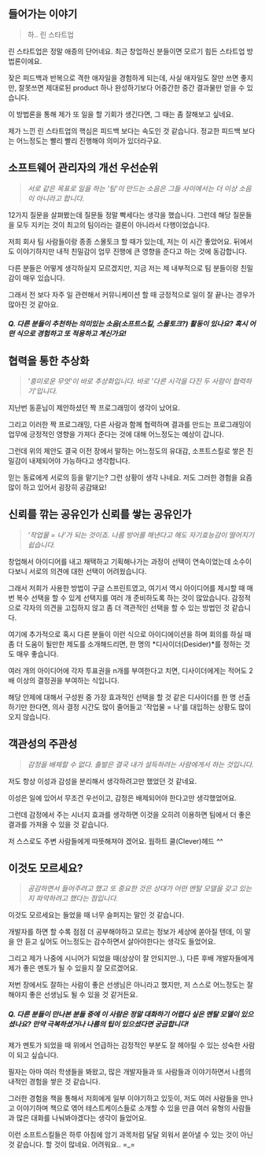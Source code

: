 ## 들어가는 이야기

>
> 하.. 린 스타트업
> 


린 스타트업은 정말 애증의 단어네요. 최근 창업하신 분들이면 모르기 힘든 스타트업 방법론이에요.

잦은 피드백과 반복으로 격한 애자일을 경험하게 되는데, 사실 애자일도 잘만 쓰면 좋지만, 잘못쓰면 제대로된 product 하나 완성하기보다 어중간한 중간 결과물만 얻을 수 있습니다.

이 방법론을 통해 제가 또 일을 할 기회가 생긴다면, 그 때는 좀 잘해보고 싶네요.

제가 느낀 린 스타트업의 핵심은 피드백 보다는 속도인 것 같습니다. 정교한 피드백 보다는 어느정도는 빨리 빨리 진행해야 의미가 있더라구요.



## 소프트웨어 관리자의 개선 우선순위

> 
> *서로 같은 목표로 일을 하는 '팀'이 만드는 소음은 그들 사이에서는 더 이상 소음이 아니라고 합니다.*
> 


12가지 질문을 살펴봤는데 질문들 정말 빡세다는 생각을 했습니다. 그런데 해당 질문들을 모두 지키는 것이 최고의 팀이라는 결론이 아니라서 다행이었습니다.

저희 회사 팀 사람들이랑 종종 스몰토크 할 때가 있는데, 저는 이 시간 좋았어요.
뒤에서도 이야기하지만 내적 친밀감이 업무 진행에 큰 영향을 준다고 하는 것에 동감합니다.

다른 분들은 어떻게 생각하실지 모르겠지만, 지금 저는 제 내부적으로 팀 분들이랑 친밀감이 매우 있습니다.

그래서 전 보다 자주 일 관련해서 커뮤니케이션 할 때 긍정적으로 일이 잘 끝나는 경우가 많아진 것 같아요.

##### Q. 다른 분들이 추천하는 의미있는 소음(소프트스킬, 스몰토크?) 활동이 있나요? 혹시 어떤 식으로 경험하고 또 적용하고 계신가요!


## 협력을 통한 추상화

> 
> *'흥미로운 무엇'이 바로 추상화입니다.*
> *바로 '다른 시각을 다진 두 사람이 협력하기'입니다.*
> 


지난번 동훈님이 제안하셨던 짝 프로그래밍이 생각이 났어요.

그리고 이러한 짝 프로그래밍, 다른 사람과 함께 협력하며 결과를 만드는 프로그래밍이 업무에 긍정적인 영향을 가져다 준다는 것에 대해 어느정도는 예상이 갑니다.

그런데 위의 제안도 결국 이전 장에서 말하는 어느정도의 유대감, 소프트스킬로 쌓은 친밀감이 내제되어야 가능하다고 생각합니다.

믿는 동료에게 서로의 등을 맡기는? 그런 상황이 생각 나네요. 저도 그러한 경험을 요즘 많이 하고 있어서 굉장히 공감돼요!



## 신뢰를 깎는 공유인가 신뢰를 쌓는 공유인가

> 
> *'작업물 = 나'가 되는 것이죠. 나름 방어를 해낸다고 해도 자기효능감이 떨어지기 쉽습니다.*
> 


창업해서 아이디어를 내고 채택하고 기획해나가는 과정이 선택이 연속이었는데 소수이다보니 서로의 의견에 대한 선택이 어려웠습니다.

그래서 저희가 사용한 방법이 구글 스프린트였고, 여기서 역시 아이디어를 제시할 때 매번 복수 선택을 할 수 있게 선택지를 여러 개 준비하도록 하는 것이 많았습니다.
감정적으로 각자의 의견을 고집하지 않고 좀 더 객관적인 선택을 할 수 있는 방법인 것 같습니다.


여기에 추가적으로 혹시 다른 분들이 이런 식으로 아이디에이션을 하며 회의를 하실 때 좀 더 도움이 될만한 제도를 소개해드리면, 한 명의 *디사이더(Desider)*를 정하는 것도 매우 좋습니다.

여러 개의 아이디어에 각자 투표권을 n개를 부여한다고 치면, 디사이더에게는 적어도 2배 이상의 결정권을 부여하는 식입니다.

해당 안제에 대해서 구성원 중 가장 효과적인 선택을 할 것 같은 디사이더를 한 명 선출하기만 한다면, 의사 결정 시간도 많이 줄어들고 '작업물 = 나'를 대입하는 상황도 많이 오지 않습니다.



## 객관성의 주관성

> 
> *감정을 배제할 수 없다.*
> *출발은 결국 내가 설득하려는 사람에게서 하는 것입니다.*
> 


저도 항상 이성과 감성을 분리해서 생각하려고만 했었던 것 같네요.

이성은 일에 있어서 무조건 우선이고, 감정은 배제되어야 한다고만 생각했었어요.

그런데 감정에서 주는 시너지 효과를 생각하면 이것을 오히려 이용하면 팀에서 더 좋은 결과를 가져올 수 있을 것 같습니다.

저 스스로도 주변 사람들에게 따뜻해져야 겠어요. 웜하트 쿨(Clever)헤드 *^^*



## 이것도 모르세요?

> 
> *공감하면서 들어주려고 했고 또 중요한 것은 상대가 어떤 멘탈 모델을 갖고 있는지 파악하려고 했다는 점입니다.*
> 


이것도 모르세요는 들었을 때 너무 슬퍼지는 말인 것 같습니다.

개발자를 하면 할 수록 점점 더 공부해야하고 모르는 정보가 세상에 쏟아질 텐데, 이 말을 안 듣고 싶어도 어느정도는 감수하면서 살아야한다는 생각도 들었어요.

그리고 제가 나중에 시니어가 되었을 때(상상이 잘 안되지만..), 다른 후배 개발자들에게 제가 좋은 멘토가 될 수 있을지 잘 모르겠어요.

저번 장에서도 잘하는 사람이 좋은 선생님은 아니라고 했지만, 저 스스로 어느정도는 잘 해야지 좋은 선생님도 될 수 있을 것 같거든요.

##### Q. 다른 분들이 만나본 분들 중에 이 사람은 정말 대화하기 어렵다 싶은 멘탈 모델이 있으셨나요? 만약 극복하셨거나 나름의 팁이 있으셨다면 궁금합니다!

제가 멘토가 되었을 때 위에서 언급하는 감정적인 부분도 잘 헤아릴 수 있는 성숙한 사람이 되고 싶습니다.

필자는 아마 여러 학생들을 봐왔고, 많은 개발자들과 또 사람들과 이야기하면서 나름의 내적인 경험을 쌓은 것 같습니다.

그러한 경험을 책을 통해서 저희에게 일부 이야기하고 있듯이, 저도 여러 사람들을 만나고 이야기하며 책으로 엮어 테스트케이스들로 소개할 수 있을 만큼 여러 유형의 사람들과 많은 대화를 나눠봐야겠다는 생각이 들었어요.

이런 소프트스킬들은 하루 아침에 암기 과목처럼 달달 외워서 쏟아낼 수 있는 것이 아닌 것 같습니다. 할 것이 많네요. 어려워요.. =_=
